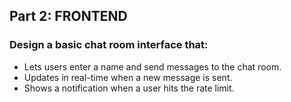 ## Part 2: FRONTEND

### Design a basic chat room interface that:

- Lets users enter a name and send messages to the chat room.
- Updates in real-time when a new message is sent.
- Shows a notification when a user hits the rate limit.
